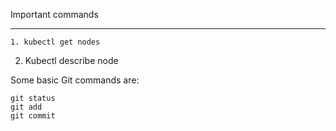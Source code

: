 Important commands
********************
~~~
1. kubectl get nodes
~~~
2. Kubectl describe node <node-name>

Some basic Git commands are:
```
git status
git add
git commit
```